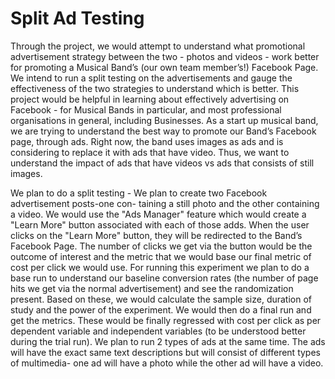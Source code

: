 # Split Ad Testing

Through the project, we would attempt to understand what promotional advertisement strategy between the two - photos and videos - work better for promoting a Musical Band’s (our own team member’s!) Facebook Page. We intend to run a split testing on the advertisements and gauge the effectiveness of the two strategies to understand which is better. This project would be helpful in learning about effectively advertising on Facebook - for Musical Bands in particular, and most professional organisations in general, including Businesses.
As a start up musical band, we are trying to understand the best way to promote our Band’s Facebook page, through ads. Right now, the band uses images as ads and is considering to replace it with ads that have video. Thus, we want to understand the impact of ads that have videos vs ads that consists of still images.

We plan to do a split testing - We plan to create two Facebook advertisement posts-one con- taining a still photo and the other containing a video. We would use the "Ads Manager" feature which would create a "Learn More" button associated with each of those adds. When the user clicks on the "Learn More" button, they will be redirected to the Band’s Facebook Page. The number of clicks we get via the button would be the outcome of interest and the metric that we would base our final metric of cost per click we would use. For running this experiment we plan to do a base run to understand our baseline conversion rates (the number of page hits we get via the normal advertisement) and see the randomization present. Based on these, we would calculate the sample size, duration of study and the power of the experiment. We would then do a final run and get the metrics. These would be finally regressed with cost per click as per dependent variable and independent variables (to be understood better during the trial run).
We plan to run 2 types of ads at the same time. The ads will have the exact same text descriptions but will consist of different types of multimedia- one ad will have a photo while the other ad will have a video.
